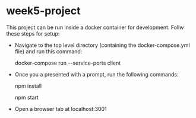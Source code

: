 # week5-project

This project can be run inside a docker container for development. Follw these steps for setup:

- Navigate to the top level directory (containing the docker-compose.yml file) and run this command:

    docker-compose run --service-ports client
  
- Once you a presented with a prompt, run the following commands:

    npm install
    
    npm start
    
- Open a browser tab at localhost:3001
